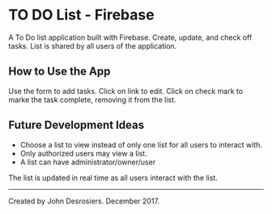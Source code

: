 # TO DO List - Firebase
A To Do list application built with Firebase. Create, update, and check off tasks. List is shared by all users of the application.

## How to Use the App
Use the form to add tasks. Click on link to edit. Click on check mark to marke the task complete, removing it from the list.

## Future Development Ideas
* Choose a list to view instead of only one list for all users to interact with.
* Only authorized users may view a list.
* A list can have administrator/owner/user

The list is updated in real time as all users interact with the list.

---
Created by John Desrosiers. December 2017.